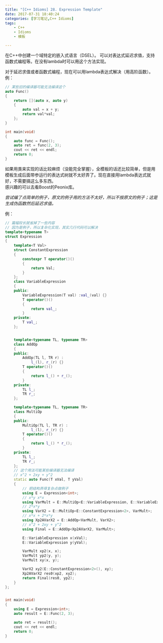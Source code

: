 ```yaml
---
title: "[C++ Idioms] 28. Expression Template"
date: 2017-07-31 18:40:24
categories: [学习笔记,C++ Idioms]
tags:
    - C++
    - Idioms
    - 模板

---
```

在C++中创建一个域特定的嵌入式语言（DSEL）。<!--more-->
可以对表达式延迟求值，支持函数式编程等。在没有lambda时可以用这个方法实现。    

对于延迟求值或者函数式编程，现在可以用lambda表达式解决（用高阶函数）。  
例：
```cpp
// 某些旧的编译器可能无法编译这个
auto Func()
{
	return [](auto x, auto y)
	{
		auto val = x + y;
		return val*val;
	};
}

int main(void)
{
	auto func = Func();
	auto ret = func(2, 3);
	cout << ret << endl;
	return 0;
}
```

如果用类来实现的话比较麻烦（没能完全掌握），全模板的话还比较简单，但是用模板生成后面带参运行的表达式树就不太好弄了。现在直接用lambda表达式就好，不需要搞这么多东西。  
感兴趣的可以去看Boost的Peonix库。  

_尝试编了点简单的例子，原文的例子用的方法不太好，所以不按原文的例子；这是生成伪函数然后延迟求值。_   

例：
```cpp
// 篇幅较长就省掉了一些内容
// 因为是例子，所以复杂化实现，其实几行代码可以解决
template<typename T>
struct Expression
{
	template<T Val>
	struct ConstantExpression
	{
		constexpr T operator()()
		{
			return Val;
		}
	};
	class VariableExpression
	{
	public:
		VariableExpression(T val) :val_(val) {}
		T operator()()
		{
			return val_;
		}
	private:
		T val_;
	};


	template<typename TL, typename TR>
	class AddOp
	{
	public:
		AddOp(TL l, TR r) :
			l_(l), r_(r) {}
		T operator()()
		{
			return l_() + r_();
		}
	private:
		TL l_;
		TR r_;
	};

	template<typename TL, typename TR>
	class MultiOp
	{
	public:
		MultiOp(TL l, TR r) :
			l_(l), r_(r) {}
		T operator()()
		{
			return l_() * r_();
		}
	private:
		TL l_;
		TR r_;
	};
	// 这个用法可能某些编译器无法编译
	// x^2 + 2xy + y^2
	static auto Func(T xVal, T yVal)
	{
		// 把结构弄得复杂点做例子
		using E = Expression<int>;
		// x*y x*x
		using VarMult = E::MultiOp<E::VariableExpression, E::VariableExpression>;
		// 2*x*y
		using VarX2 = E::MultiOp<E::ConstantExpression<2>, VarMult>;
		// x*x + 2*x*y
		using Xp2AVarX2 = E::AddOp<VarMult, VarX2>;
		// x^2 + 2xy + y^2
		using Final = E::AddOp<Xp2AVarX2, VarMult>;

		E::VariableExpression x(xVal);
		E::VariableExpression y(yVal);

		VarMult xp2(x, x);
		VarMult yp2(y, y);
		VarMult xy(x, y);

		VarX2 xy2(E::ConstantExpression<2>(), xy);
		Xp2AVarX2 res0(xp2, xy2);
		return Final(res0, yp2);
	}
};


int main(void)
{
	using E = Expression<int>;
	auto result = E::Func(2, 3);

	auto ret = result();
	cout << ret << endl;
	return 0;
}
```




